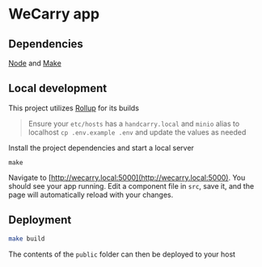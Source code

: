 # WeCarry app

## Dependencies
[Node](https://nodejs.org/en/download) and [Make](https://www.gnu.org/software/make)

## Local development
This project utilizes [Rollup](https://rollupjs.org) for its builds

> Ensure your `etc/hosts` has a `handcarry.local` and `minio` alias to localhost
> `cp .env.example .env` and update the values as needed

Install the project dependencies and start a local server
```
make
``` 


Navigate to [http://wecarry.local:5000](http://wecarry.local:5000). You should see your app running. Edit a component file in `src`, save it, and the page will automatically reload with your changes.

## Deployment

```bash
make build
```

The contents of the `public` folder can then be deployed to your host
